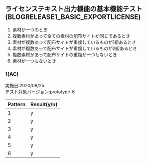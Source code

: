 ## ライセンステキスト出力機能の基本機能テスト(BLOGRELEASE1_BASIC_EXPORTLICENSE)
1. 素材が一つのとき
2. 複数素材があって全ての素材の配布サイトが同じであるとき
3. 素材が複数あって配布サイトが重複しているものが1組あるとき
4. 素材が複数あって配布サイトが重複しているものが2組あるとき
5. 複数素材があって配布サイトの重複が一つもないとき
6. 素材が一つもないとき

### 1(AC)
実施日:2020/08/25  
テスト対象バージョン:prototype-6  

|Pattern|Result(y/n)|
|---|---|
|1|y
|2|y
|3|y
|4|y
|5|y
|6|y
